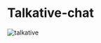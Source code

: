 # Talkative-chat
 
![talkative](https://github.com/Uno486/Talkative-Chat/assets/97807779/0bfc6e17-12ba-48b9-ad7a-15fd53dff27b)
